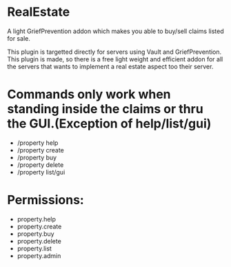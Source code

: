 # RealEstate
A light GriefPrevention addon which makes you able to buy/sell claims listed for sale.

This plugin is targetted directly for servers using Vault and GriefPrevention. This plugin is made, so there is a free light weight and efficient addon for all the servers that wants to implement a real estate aspect too their server.

# Commands only work when standing inside the claims or thru the GUI.(Exception of help/list/gui) 
* /property help
* /property create <name> <price>
* /property buy
* /property delete
* /property list/gui 

# Permissions:
* property.help
* property.create
* property.buy
* property.delete
* property.list
* property.admin

